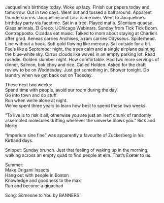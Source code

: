 Jacqueline’s birthday today. Woke up lazy. Finish our papers today and tomorrow. Out in two days. Went out and tossed a ball around. Apparent thunderstorms. Jacqueline and Lara came over. Went to Jacqueline’s birthday party via facetime. Sat in a tree. Played mafia. Silentium quaeso. Glass animals. El Greco. UChicago Webinars. Sunday from Tick Tick Boom. Contrapposto. Cicadas eat music. Talked to mom about staying at Charlie’s after grad. Aeneas carries Anchises, a ram carries Odysseus. Spiderhead. Line without a hook. Soft gold flowing like mercury. Sat outside for a bit. Feels like a September night, the trees calm and a single airplane painting the blue-white sky. Cirrus clouds like waves in an empty parking lot. Read rushdie. Golden slumber night. How comfortable. Had two more servings of dinner, Salmon, bok choy and rice. Called Holden. Asked for the draft review to be on Wednesday. Just get something in. Shower tonight. Do laundry when we get back out on Tuesday.

These next two weeks:  
Spend time with people, avoid our room during the day.  
Go into town and do stuff.  
Run when we’re alone at night.   
We’ve spent three years to learn how best to spend these two weeks. 

“To live is to risk it all, otherwise you are just an inert chunk of randomly assembled molecules drifting wherever the universe blows you.” Rick and Morty

“Imperium sine fine” was apparently a favourite of Zuckerberg in his Kirtland days.

Snippet: Sunday brunch. Just that feeling of waking up in the morning, walking across an empty quad to find people at elm. That’s Exeter to us.

Summer:   
Make Origami Insects  
Hang out with people in Boston  
Knowledge and goodness to the max  
Run and become a gigachad

Song: Someone to You by BANNERS.
